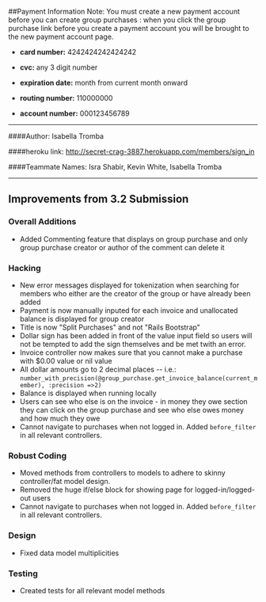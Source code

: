 ##Payment Information
Note: You must create a new payment account before you can create group purchases : when you click the group purchase link before you create a payment account you will be brought to the new payment account page.

* **card number:** 4242424242424242

* **cvc:** any 3 digit number

* **expiration date:** month from current month onward

* **routing number:** 110000000

* **account number:** 000123456789

------------------------------------------------------------

####Author: Isabella Tromba

####heroku link: http://secret-crag-3887.herokuapp.com/members/sign_in

####Teammate Names: Isra Shabir, Kevin White, Isabella Tromba

------------------------------------------------------------

## Improvements from 3.2 Submission
### Overall Additions
+ Added Commenting feature that displays on group purchase and only group purchase creator or author of the comment can delete it

### Hacking
+ New error messages displayed for tokenization when searching for members who either are the creator of the group or have already been added
+ Payment is now manually inputed for each invoice and unallocated balance is displayed for group creator
+ Title is now "Split Purchases" and not "Rails Bootstrap"
+ Dollar sign has been added in front of the value input field so users will not be tempted to add the sign themselves and be met twith an error.
+ Invoice controller now makes sure that you cannot make a purchase with $0.00 value or nil value
+ All dollar amounts go to 2 decimal places -- 
  i.e.: `number_with_precision(@group_purchase.get_invoice_balance(current_member), :precision =>2)`
+ Balance is displayed when running locally
+ Users can see who else is on the invoice - in money they owe section they can click on the group purchase and see who else owes money and how much they owe
+ Cannot navigate to purchases when not logged in. Added `before_filter` in all relevant controllers.

### Robust Coding
+ Moved methods from controllers to models to adhere to skinny controller/fat model design. 
+ Removed the huge if/else block for showing page for logged-in/logged-out users
+ Cannot navigate to purchases when not logged in. Added `before_filter` in all relevant controllers.

### Design
+ Fixed data model multiplicities

### Testing
+ Created tests for all relevant model methods
